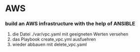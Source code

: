 # AWS

### build an AWS infrastructure with the help of ANSIBLE

1. die Datei ./var/vpc.yaml mit geeigneten Werten versehen  
2. das Playbook create_vpc.yml ausfuehren
3. wieder abbauen mit delete_vpc.yaml


